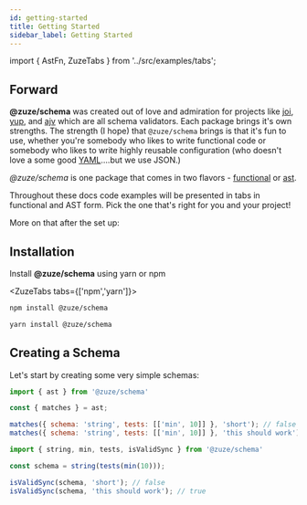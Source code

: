 ```yaml
---
id: getting-started
title: Getting Started
sidebar_label: Getting Started
---
```


import { AstFn, ZuzeTabs } from '../src/examples/tabs';

## Forward

**@zuze/schema** was created out of love and admiration for projects like [joi](https://github.com/hapijs/joi), [yup](https://github.com/jquense/yup), and [ajv](https://github.com/epoberezkin/ajv) which are all schema validators. Each package brings it's own strengths. The strength (I hope) that `@zuze/schema` brings is that it's fun to use, whether you're somebody who likes to write functional code or somebody who likes to write highly reusable configuration (who doesn't love a some good [YAML](https://www.reddit.com/r/ProgrammerHumor/comments/9fhvyl/writing_yaml/)....but we use JSON.)

*@zuze/schema* is one package that comes in two flavors - [functional](https://en.wikipedia.org/wiki/Functional_programming) or [ast](https://en.wikipedia.org/wiki/Abstract_syntax_tree).

Throughout these docs code examples will be presented in tabs in functional and AST form. Pick the one that's right for you and your project!

More on that after the set up:

## Installation 

Install **@zuze/schema** using yarn or npm

<ZuzeTabs tabs={['npm','yarn']}>

```bash
npm install @zuze/schema
```

```bash
yarn install @zuze/schema
```

</ZuzeTabs>

## Creating a Schema

Let's start by creating some very simple schemas:

<AstFn>

```js
import { ast } from '@zuze/schema'

const { matches } = ast;

matches({ schema: 'string', tests: [['min', 10]] }, 'short'); // false
matches({ schema: 'string', tests: [['min', 10]] }, 'this should work'); // true            
```

```js
import { string, min, tests, isValidSync } from '@zuze/schema'

const schema = string(tests(min(10)));

isValidSync(schema, 'short'); // false
isValidSync(schema, 'this should work'); // true            
```

</AstFn>
